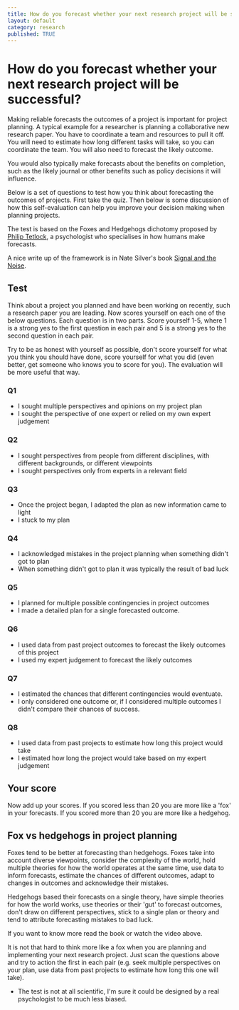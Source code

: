 ```yaml
---
title: How do you forecast whether your next research project will be successful?
layout: default
category: research
published: TRUE
---
```


# How do you forecast whether your next research project will be successful?

Making reliable forecasts the outcomes of a project is important for project planning. A typical example for a researcher is planning a collaborative new research paper. You have to coordinate a team and resources to pull it off. You will need to estimate how long different tasks will take, so you can coordinate the team. You will also need to forecast the likely outcome.

You would also typically make forecasts about the benefits on completion, such as the likely journal or other benefits such as policy decisions it will influence.

Below is a set of questions to test how you think about forecasting the outcomes of projects. First take the quiz. Then below is some discussion of how this self-evaluation can help you improve your decision making when planning projects.

The test is based on the Foxes and Hedgehogs dichotomy proposed by [Philip Tetlock](https://longnow.org/seminars/02007/jan/26/why-foxes-are-better-forecasters-than-hedgehogs/), a psychologist who specialises in how humans make forecasts.

A nice write up of the framework is in Nate Silver's book [Signal and the Noise](https://www.penguinrandomhouse.com/books/305826/the-signal-and-the-noise-by-nate-silver/).


## Test

Think about a project you planned and have been working on recently, such a research paper you are leading. Now scores yourself on each one of the below questions. Each question is in two parts. Score yourself 1-5, where 1 is a strong yes to the first question in each pair and 5 is a strong yes to the second question in each pair.

Try to be as honest with yourself as possible, don't score yourself for what you think you should have done, score yourself for what you did (even better, get someone who knows you to score for you). The evaluation will be more useful that way.

### Q1

- I sought multiple perspectives and opinions on my project plan  
- I sought the perspective of one expert or relied on my own expert judgement  

### Q2  

- I sought perspectives from people from different disciplines, with different backgrounds, or different viewpoints  
- I sought perspectives only from experts in a relevant field  

### Q3  

- Once the project began, I adapted the plan as new information came to light  
- I stuck to my plan  

### Q4  

- I acknowledged mistakes in the project planning when something didn't got to plan
- When something didn't got to plan it was typically the result of bad luck  

### Q5

- I planned for multiple possible contingencies in project outcomes  
- I made a detailed plan for a single forecasted outcome.

### Q6

- I used data from past project outcomes to forecast the likely outcomes of this project
- I used my expert judgement to forecast the likely outcomes

### Q7  

- I estimated the chances that different contingencies would eventuate.
- I only considered one outcome or, if I considered multiple outcomes I didn't compare their chances of success.

### Q8

- I used data from past projects to estimate how long this project would take
- I estimated how long the project would take based on my expert judgement


## Your score

Now add up your scores. If you scored less than 20 you are more like a 'fox' in your forecasts. If you scored more than 20 you are more like a hedgehog.  

## Fox vs hedgehogs in project planning

Foxes tend to be better at forecasting than hedgehogs. Foxes take into account diverse viewpoints, consider the complexity of the world, hold multiple theories for how the world operates at the same time, use data to inform forecasts, estimate the chances of different outcomes, adapt to changes in outcomes and acknowledge their mistakes.

Hedgehogs based their forecasts on a single theory, have simple theories for how the world works, use theories or their 'gut' to forecast outcomes, don't draw on different perspectives, stick to a single plan or theory and tend to attribute forecasting mistakes to bad luck.

If you want to know more read the book or watch the video above.

It is not that hard to think more like a fox when you are planning and implementing your next research project. Just scan the questions above and try to action the first in each pair (e.g. seek multiple perspectives on your plan, use data from past projects to estimate how long this one will take).


* The test is not at all scientific, I'm sure it could be designed by a real psychologist to be much less biased.
